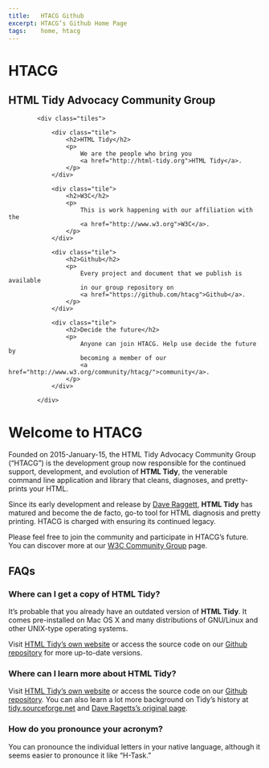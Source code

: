 ```yaml
---
title:   HTACG Github
excerpt: HTACG’s Github Home Page
tags:    home, htacg
---
```


<div class="page-lead homepage">
  <div class="wrap page-lead-content">
    <h1>HTACG</h1>
    <h2>HTML Tidy Advocacy Community Group</h2>
  </div>
</div>


<div id="main" role="main" class="homepage">
    <div class="wrap">
        <div class="page-content">

            <div class="tiles">

                <div class="tile">
                    <h2>HTML Tidy</h2>
                    <p>
                        We are the people who bring you
                        <a href="http://html-tidy.org">HTML Tidy</a>.
                    </p>
                </div>

                <div class="tile">
                    <h2>W3C</h2>
                    <p>
                        This is work happening with our affiliation with the
                        <a href="http://www.w3.org">W3C</a>.
                    </p>
                </div>

                <div class="tile">
                    <h2>Github</h2>
                    <p>
                        Every project and document that we publish is available
                        in our group repository on
                        <a href="https://github.com/htacg">Github</a>.
                    </p>
                </div>

                <div class="tile">
                    <h2>Decide the future</h2>
                    <p>
                        Anyone can join HTACG. Help use decide the future by
                        becoming a member of our
                        <a href="http://www.w3.org/community/htacg/">community</a>.
                    </p>
                </div>

            </div>

<div markdown="1">

Welcome to HTACG
================

Founded on 2015-January-15, the HTML Tidy Advocacy Community Group (“HTACG”) is
the development group now responsible for the continued support, development,
and evolution of **HTML Tidy**, the venerable command line application and
library that cleans, diagnoses, and pretty-prints your HTML.

Since its early development and release by [Dave Raggett][1], **HTML Tidy** has
matured and become the de facto, go-to tool for HTML diagnosis and pretty
printing. HTACG is charged with ensuring its continued legacy.

Please feel free to join the community and participate in HTACG’s future. You
can discover more at our [W3C Community Group][2] page.


FAQs
----

### Where can I get a copy of HTML Tidy?

It’s probable that you already have an outdated version of **HTML Tidy**. It
comes pre-installed on Mac OS X and many distributions of GNU/Linux and other
UNIX-type operating systems.

Visit [HTML Tidy’s own website][3] or access the source code on our
[Github repository](4) for more up-to-date versions.


### Where can I learn more about HTML Tidy?

Visit [HTML Tidy’s own website][3] or access the source code on our
[Github repository][4]. You can also learn a lot more background on Tidy’s
history at [tidy.sourceforge.net][5] and [Dave Ragetts’s original page][1].


### How do you pronounce your acronym?

You can pronounce the individual letters in your native language, although it
seems easier to pronounce it like “H-Task.”

[1]: http://www.w3.org/People/Raggett/
[2]: http://www.w3.org/community/htacg/
[3]: http://www.html-tidy.org
[4]: https://github.com/htacg/tidy-html5
[5]: https://github.com/htacg/tidy-html5


</div>
        </div>
    </div>
</div>
